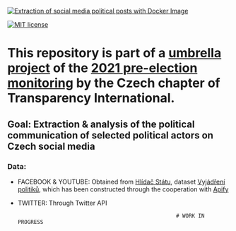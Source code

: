 [![Extraction of social media political posts with Docker Image](https://github.com/opop999/election_monitoring_social_media_communication/actions/workflows/docker.yml/badge.svg)](https://github.com/opop999/election_monitoring_social_media_communication/actions/workflows/docker.yml)

[![MIT license](https://img.shields.io/badge/License-MIT-blue.svg)](https://lbesson.mit-license.org/)

# This repository is part of a [umbrella project](https://github.com/opop999?tab=projects) of the [2021 pre-election monitoring](https://www.transparentnivolby.cz/snemovna2021/) by the Czech chapter of Transparency International.

## Goal: Extraction & analysis of the political communication of selected political actors on Czech social media

### Data: 
- FACEBOOK & YOUTUBE: Obtained from [Hlídač Státu](https://www.hlidacstatu.cz/), dataset [Vyjádření politiků](https://www.hlidacstatu.cz/data/Index/vyjadreni-politiku), which has been constructed through the cooperation with [Apify](apify.com)
- TWITTER: Through Twitter API

                                                        # WORK IN PROGRESS
               
